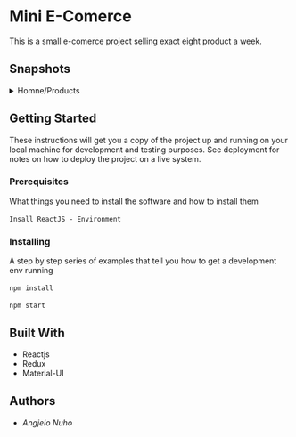 # Mini E-Comerce 
This is a small e-comerce project selling exact eight product a week.


## Snapshots
<details>
![alt text](/readmeImg/home.png)
 <summary>Homne/Products</summary>
</details>

## Getting Started
These instructions will get you a copy of the project up and running on your local machine for development and testing purposes. See deployment for notes on how to deploy the project on a live system.
### Prerequisites
What things you need to install the software and how to install them

`Insall ReactJS - Environment`
### Installing
A step by step series of examples that tell you how to get a development env running

`npm install`

`npm start`

## Built With

* Reactjs
* Redux
* Material-UI

## Authors
* *Angjelo Nuho*
